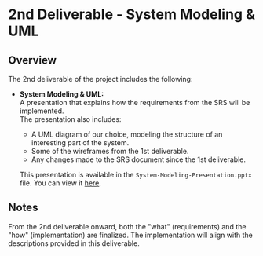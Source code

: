 # 2nd Deliverable - System Modeling & UML

## Overview
The 2nd deliverable of the project includes the following:

- **System Modeling & UML:**  
  A presentation that explains how the requirements from the SRS will be implemented.  
  The presentation also includes:
    - A UML diagram of our choice, modeling the structure of an interesting part of the system.
    - Some of the wireframes from the 1st deliverable.
    - Any changes made to the SRS document since the 1st deliverable.

  This presentation is available in the `System-Modeling-Presentation.pptx` file. You can view it [here](./System-Modeling-Presentation.pptx).

## Notes
From the 2nd deliverable onward, both the "what" (requirements) and the "how" (implementation) are finalized. The implementation will align with the descriptions provided in this deliverable.